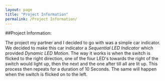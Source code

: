 ```yaml
---
layout: page
title: "Project Information"
permalink: /Project Information/
---
```


##Project Information:

The project my partner and I decided to go with was a simple car indicator. We decided to make this car indicator a *Sequential LED Indicator* which provided *Dynamic LED Motion*. 
The way it works is when the switch is flicked to the right direction, one of the four LED's towards the right of the switch would light up, then the next and the one after till all are lit up. This process then repeats for a duration of 10 Seconds.
The same will happen when the switch is flicked on to the left.
